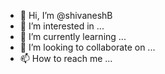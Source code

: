 - 👋 Hi, I’m @shivaneshB
- 👀 I’m interested in ...
- 🌱 I’m currently learning ...
- 💞️ I’m looking to collaborate on ...
- 📫 How to reach me ...

<!---
shivaneshB/shivaneshB is a ✨ special ✨ repository because its `README.md` (this file) appears on your GitHub profile.
You can click the Preview link to take a look at your changes.
--->
